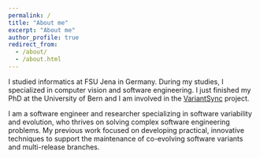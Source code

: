 ```yaml
---
permalink: /
title: "About me"
excerpt: "About me"
author_profile: true
redirect_from: 
  - /about/
  - /about.html
---
```


I studied informatics at FSU Jena in Germany. During my studies, I specialized in computer vision and software engineering.
I just finished my PhD at the University of Bern and I am involved in the [VariantSync](https://github.com/VariantSync) project.

I am a software engineer and researcher specializing in software variability and evolution, who thrives on solving complex software engineering problems.
My previous work focused on developing practical, innovative techniques to support the maintenance of co-evolving software variants and multi-release branches.
